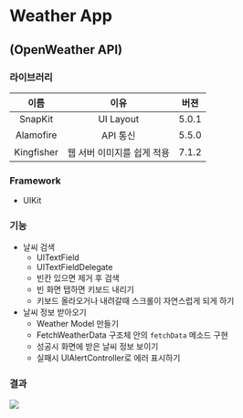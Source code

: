 # Weather App
## (OpenWeather API)

### 라이브러리

이름|이유|버젼
:-:|:-:|:-:
SnapKit|UI Layout|5.0.1
Alamofire|API 통신|5.5.0
Kingfisher|웹 서버 이미지를 쉽게 적용|7.1.2

### Framework
- UIKit

### 기능
- 날씨 검색
    - UITextField
    - UITextFieldDelegate
    - 빈칸 있으면 제거 후 검색
    - 빈 화면 탭하면 키보드 내리기
    - 키보드 올라오거나 내려갈때 스크롤이 자연스럽게 되게 하기
- 날씨 정보 받아오기
    - Weather Model 만들기
    - FetchWeatherData 구조체 안의 `fetchData` 메소드 구현
    - 성공시 화면에 받은 날씨 정보 보이기
    - 실패시 UIAlertController로 에러 표시하기

### 결과
![](/WeatherApp/resultImage.gif)

